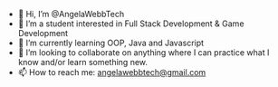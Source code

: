 - 👋 Hi, I’m @AngelaWebbTech
- 👀 I’m a student interested in Full Stack Development & Game Development
- 🌱 I’m currently learning OOP, Java and Javascript
- 💞️ I’m looking to collaborate on anything where I can practice what I know and/or learn something new.
- 📫 How to reach me: angelawebbtech@gmail.com

<!---
AngelaWebbtech/AngelaWebbtech is a ✨ special ✨ repository because its `README.md` (this file) appears on your GitHub profile.
You can click the Preview link to take a look at your changes.
--->
